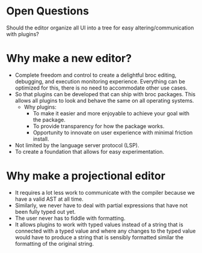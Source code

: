 
# Open Questions

Should the editor organize all UI into a tree for easy altering/communication with plugins?

# Why make a new editor?

- Complete freedom and control to create a delightful broc editing, debugging, and execution monitoring experience. Everything can be optimized for this, there is no need to accommodate other use cases.
- So that plugins can be developed that can ship with broc packages. This allows all plugins to look and behave the same on all operating systems.
  - Why plugins:
    - To make it easier and more enjoyable to achieve your goal with the package.
    - To provide transparency for how the package works.
    - Opportunity to innovate on user experience with minimal friction install.
- Not limited by the language server protocol (LSP).
- To create a foundation that allows for easy experimentation.

# Why make a projectional editor


- It requires a lot less work to communicate with the compiler because we have a valid AST at all time.
- Similarly, we never have to deal with partial expressions that have not been fully typed out yet.
- The user never has to fiddle with formatting.
- It allows plugins to work with typed values instead of a string that is connected with a typed value and where any changes to the typed value would have to produce a string that is sensibly formatted similar the formatting of the original string.


